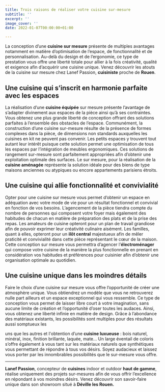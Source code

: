 ```yaml
---
title: Trois raisons de réaliser votre cuisine sur-mesure
subtitle: ''
excerpt: ''
image_cover: ''
date: 2022-01-07T00:00:00+01:00

---
```

La conception d’une **cuisine sur mesure** présente de multiples avantages notamment en matière d’optimisation de l’espace, de fonctionnalité et de personnalisation. Au-delà du design et de l’ergonomie, ce type de prestation vous offre une liberté totale pour allier à la fois créativité, qualité et exigence afin d’acquérir une cuisine unique. Venez découvrir les atouts de la cuisine sur mesure chez Lanef Passion, **cuisiniste** proche de **Rouen**.

## **Une cuisine qui s’inscrit en harmonie parfaite avec les espaces**

La réalisation d’une **cuisine équipée** sur mesure présente l’avantage de s’adapter divinement aux espaces de la pièce ainsi qu’à ses contraintes. Vous obtenez une plus grande liberté de conception offrant des solutions parfaites à l’ensemble des obstacles de l’espace. Communément, la construction d’une cuisine sur-mesure résulte de la présence de formes complexes dans la pièce, de dimensions non standards auxquelles les cuisines en kit ne peuvent pas convenir. Les petits espaces y trouvent tout autant leur intérêt puisque cette solution permet une optimisation de tous les espaces par l’intégration de meubles ergonomiques. Ces solutions de rangement sur-mesure sont parfaitement appropriées afin d’obtenir une exploitation optimale des surfaces. Le sur mesure, pour la réalisation de la **cuisine aménagée** représente la solution idéale pour des biens de type maisons anciennes ou atypiques ou encore appartements parisiens étroits.

## **Une cuisine qui allie fonctionnalité et convivialité**

Opter pour une cuisine sur mesure vous permet d’obtenir un espace en adéquation avec votre mode de vie pour un résultat fonctionnel et convivial en fonction de vos besoins. L’agencement de la pièce tiendra compte du nombre de personnes qui composent votre foyer mais également des habitudes de chacun en matière de préparation des plats et de la prise des repas. Les amateurs de cuisine opteront pour un plan de travail grandiose afin de pouvoir exprimer leur créativité culinaire aisément. Les familles, quant à elles, opteront pour un **ilôt central** majestueux afin de mêler praticité et convivialité dans cette pièce représentant le cœur de la maison. Cette conception sur mesure vous permettra d’agencer l’**électroménager** qui compose votre cuisine de la manière la plus fonctionnelle en prenant en considération vos habitudes et préférences pour cuisinier afin d’obtenir une organisation optimale au quotidien.

## **Une cuisine unique dans les moindres détails**

Faire le choix d’une cuisine sur mesure vous offre l’opportunité de créer une atmosphère unique. Vous obtiendrez un modèle que vous ne retrouverez nulle part ailleurs et un espace exceptionnel qui vous ressemble. Ce type de conception vous permet de laisser libre court à votre imagination, sans aucune limite de création et l’opportunité d’oser toutes les audaces. Ainsi, vous obtenez une liberté infinie en matière de design. Grâce à l’abondance des matériaux existants, les possibilités sont multiples pour des résultats aussi somptueux les

uns que les autres et l'obtention d’une **cuisine luxueuse** : bois naturel, minéral, inox, finition brillante, laquée, mate... Un large éventail de coloris s’offre également à vous tant sur les matériaux naturels que synthétiques vous permettant de répondre à tous vos désirs. Soyez audacieux et laissez vous porter par les innombrables possibilités que le sur-mesure vous offre.

***

**Lanef Passion**, concepteur de **cuisines** indoor et outdoor **haut de gamme**, réalise uniquement des projets sur-mesures afin de vous offrir l’excellence en répondant à vos moindres désirs. Venez découvrir son savoir-faire unique dans son showroom situé à **Déville les Rouen.**